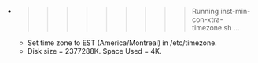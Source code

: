 * >>>>>>>>> Running inst-min-con-xtra-timezone.sh ...
  * Set time zone to EST (America/Montreal) in /etc/timezone.
  * Disk size = 2377288K. Space Used = 4K.
